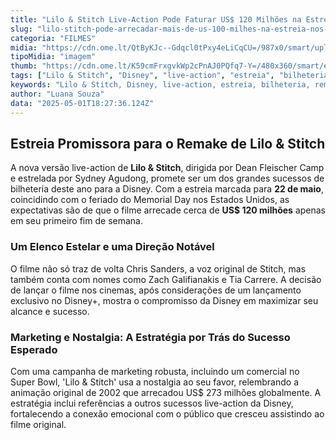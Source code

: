 ```yaml
---
title: "Lilo & Stitch Live-Action Pode Faturar US$ 120 Milhões na Estreia e Reviver Sucesso da Disney"
slug: "lilo-stitch-pode-arrecadar-mais-de-us-100-milhes-na-estreia-nos-eua"
categoria: "FILMES"
midia: "https://cdn.ome.lt/QtByKJc--Gdqcl0tPxy4eLiCqCU=/987x0/smart/uploads/conteudo/fotos/lilo-stitch-capa-2.png"
tipoMidia: "imagem"
thumb: "https://cdn.ome.lt/K59cmFrxgvkWp2cPnAJ0PQfq7-Y=/480x360/smart/extras/conteudos/lilo-e-stitch-capa.jpg"
tags: ["Lilo & Stitch", "Disney", "live-action", "estreia", "bilheteria", "remake", "Dean Fleischer Camp", "Sydney Agudong", "Memorial Day", "Chris Sanders"]
keywords: "Lilo & Stitch, Disney, live-action, estreia, bilheteria, remake, Dean Fleischer Camp, Sydney Agudong, Memorial Day, Chris Sanders"
author: "Luana Souza"
data: "2025-05-01T18:27:36.124Z"
---
```


## Estreia Promissora para o Remake de Lilo & Stitch

A nova versão live-action de **Lilo & Stitch**, dirigida por Dean Fleischer Camp e estrelada por Sydney Agudong, promete ser um dos grandes sucessos de bilheteria deste ano para a Disney. Com a estreia marcada para **22 de maio**, coincidindo com o feriado do Memorial Day nos Estados Unidos, as expectativas são de que o filme arrecade cerca de **US$ 120 milhões** apenas em seu primeiro fim de semana.

### Um Elenco Estelar e uma Direção Notável

O filme não só traz de volta Chris Sanders, a voz original de Stitch, mas também conta com nomes como Zach Galifianakis e Tia Carrere. A decisão de lançar o filme nos cinemas, após considerações de um lançamento exclusivo no Disney+, mostra o compromisso da Disney em maximizar seu alcance e sucesso.

### Marketing e Nostalgia: A Estratégia por Trás do Sucesso Esperado

Com uma campanha de marketing robusta, incluindo um comercial no Super Bowl, 'Lilo & Stitch' usa a nostalgia ao seu favor, relembrando a animação original de 2002 que arrecadou US$ 273 milhões globalmente. A estratégia inclui referências a outros sucessos live-action da Disney, fortalecendo a conexão emocional com o público que cresceu assistindo ao filme original.